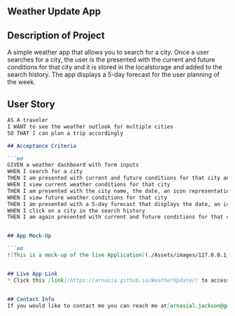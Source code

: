 ## Weather Update App

## Description of Project
A simple weather app that allows you to search for a city. Once a user searches for a city, the user is the presented with the current and future conditions for that city and it is stored in the localstorage and added to the search history. The app displays a 5-day forecast for the user planning of the week.

## User Story

```md
AS A traveler
I WANT to see the weather outlook for multiple cities
SO THAT I can plan a trip accordingly

## Acceptance Criteria

```md
GIVEN a weather dashboard with form inputs
WHEN I search for a city
THEN I am presented with current and future conditions for that city and that city is added to the search history
WHEN I view current weather conditions for that city
THEN I am presented with the city name, the date, an icon representation of weather conditions, the temperature, the humidity, and the the wind speed
WHEN I view future weather conditions for that city
THEN I am presented with a 5-day forecast that displays the date, an icon representation of weather conditions, the temperature, the wind speed, and the humidity
WHEN I click on a city in the search history
THEN I am again presented with current and future conditions for that city


## App Mock-Up

```md
![This is a mock-up of the live Application](./Assets/images/127.0.0.1_5500_%20(1).png)


## Live App Link
* Click this [link](https://arnasia.github.io/WeatherUpdate/) to access the Plan Your Day website live.


## Contact Info
If you would like to contact me you can reach me at[arnasial.jackson@gmail.com](arnasial.jackson@gmail.com).
